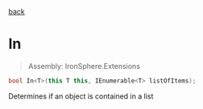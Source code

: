 ﻿

[back](/IronSphere.Extensions/types/GenericExtension)

# In

> Assembly: IronSphere.Extensions

```csharp
bool In<T>(this T this, IEnumerable<T> listOfItems);
```

Determines if an object is contained in a list

 